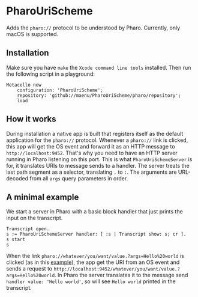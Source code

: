 # PharoUriScheme

Adds the `pharo://` protocol to be understood by Pharo. Currently, only macOS is supported.

## Installation

Make sure you have `make` the `Xcode command line tools` installed. Then run the following script in a playground:

```
Metacello new
	configuration: 'PharoUriScheme';
	repository: 'github://maenu/PharoUriScheme/pharo/repository';
	load
```

## How it works

During installation a native app is built that registers itself as the default application for the `pharo://` protocol.
Whenever a `pharo://` link is clicked, this app will get the OS event and forward it as an HTTP message to `http://localhost:9452`.
That's why you need to have an HTTP server running in Pharo listening on this port.
This is what `PharoUriSchemeServer` is for, it translates URIs to message sends to a handler.
The server treats the last path segment as a selector, translating `.` to `:`.
The arguments are URL-decoded from all `args` query parameters in order.

## A minimal example

We start a server in Pharo with a basic block handler that just prints the input on the transcript.

```
Transcript open.
s := PharoUriSchemeServer handler: [ :s | Transcript show: s; cr ].
s start
s
```

When the link `pharo://whatever/you/want/value.?args=Hello%20world` is clicked (as in this [example](https://jsfiddle.net/qoq1wyya/)), the app get the URI from an OS event and sends a request to `http://localhost:9452/whatever/you/want/value.?args=Hello%20world`.
In Pharo the server translates it to the message send `handler value: 'Hello world'`, so will see `Hello world` printed in the transcript.
